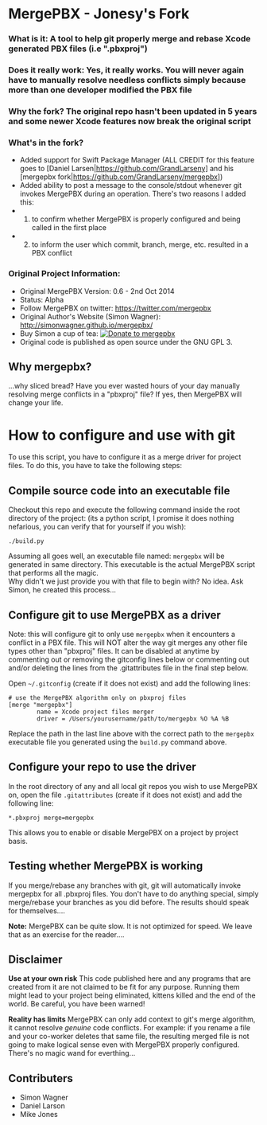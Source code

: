 # MergePBX - Jonesy's Fork

### **What is it:** A tool to help git properly merge and rebase Xcode generated PBX files (i.e ".pbxproj") 
### **Does it really work:** Yes, it really works.  You will never again have to manually resolve needless conflicts simply because more than one developer modified the PBX file
### **Why the fork?** The original repo hasn't been updated in 5 years and some newer Xcode features now break the original script
### **What's in the fork?**
* Added support for Swift Package Manager (ALL CREDIT for this feature goes to [Daniel Larsen|https://github.com/GrandLarseny] and his [mergepbx fork|https://github.com/GrandLarseny/mergepbx])
* Added ability to post a message to the console/stdout whenever git invokes MergePBX during an operation. There's two reasons I added this:
* 1) to confirm whether MergePBX is properly configured and being called in the first place
* 2) to inform the user which commit, branch, merge, etc. resulted in a PBX conflict 

### **Original Project Information:**
* Original MergePBX Version:  0.6 - 2nd Oct 2014
* Status: Alpha
* Follow MergePBX on twitter: https://twitter.com/mergepbx
* Original Author's Website (Simon Wagner): http://simonwagner.github.io/mergepbx/
* Buy Simon a cup of tea: [![Donate to mergepbx](https://www.paypalobjects.com/en_US/i/btn/btn_donate_SM.gif)](https://www.paypal.com/cgi-bin/webscr?cmd=_s-xclick&hosted_button_id=UX3YTWH8DRYVN)
* Original code is published as open source under the GNU GPL 3.

## Why mergepbx? ##

...why sliced bread? 
Have you ever wasted hours of your day manually resolving merge conflicts in a "pbxproj" file?
If yes, then MergePBX will change your life.

# How to configure and use with git #

To use this script, you have to configure it as a merge driver for project files.  To do this, you have to take the following steps:

## Compile source code into an executable file ##

Checkout this repo and execute the following command inside the root directory of the project: (its a python script, I promise it does nothing nefarious, you can verify that for yourself if you wish):

```
./build.py
```

Assuming all goes well, an executable file named: `mergepbx` will be generated in same directory. This executable is the actual MergePBX script that performs all the magic.  
Why didn't we just provide you with that file to begin with?  No idea. Ask Simon, he created this process...


## Configure git to use MergePBX as a driver ##

Note: this will configure git to only use `mergepbx` when it encounters a conflict in a PBX file.  This will NOT alter the way git merges any other file types other than "pbxproj" files. 
It can be disabled at anytime by commenting out or removing the gitconfig lines below or commenting out and/or deleting the lines from the .gitattributes file in the final step below.

Open `~/.gitconfig` (create if it does not exist) and add the following lines:

```
# use the MergePBX algorithm only on pbxproj files
[merge "mergepbx"]
        name = Xcode project files merger
        driver = /Users/yourusername/path/to/mergepbx %O %A %B
```

Replace the path in the last line above with the correct path to the `mergepbx` executable file you generated using the `build.py` command above.

## Configure your repo to use the driver ##

In the root directory of any and all local git repos you wish to use MergePBX on, open the file `.gitattributes` (create if it does not exist) and add the following line:

```
*.pbxproj merge=mergepbx
```
This allows you to enable or disable MergePBX on a project by project basis.

## Testing whether MergePBX is working ##

If you merge/rebase any branches with git, git will automatically invoke mergepbx for all .pbxproj files. You don't have to do anything special, simply merge/rebase your branches as you did before. 
The results should speak for themselves....

**Note:** MergePBX can be quite slow.  It is not optimized for speed.  We leave that as an exercise for the reader.... 

## Disclaimer ##

**Use at your own risk**
This code published here and any programs that are created from it are not claimed to be fit for any purpose.
Running them might lead to your project being eliminated, kittens killed and the end of the world.
Be careful, you have been warned!

**Reality has limits** 
MergePBX can only add context to git's merge algorithm, it cannot resolve _genuine_ code conflicts.  For example: if you rename a file and your co-worker deletes that same file, the resulting merged file 
is not going to make logical sense even with MergePBX properly configured.    There's no magic wand for everthing...


## Contributers ##

* Simon Wagner
* Daniel Larson
* Mike Jones

